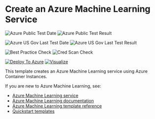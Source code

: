 # Create an Azure Machine Learning Service

![Azure Public Test Date](https://azurequickstartsservice.blob.core.windows.net/badges/101-machine-learning-service-create-aci/PublicLastTestDate.svg)
![Azure Public Test Result](https://azurequickstartsservice.blob.core.windows.net/badges/101-machine-learning-service-create-aci/PublicDeployment.svg)

![Azure US Gov Last Test Date](https://azurequickstartsservice.blob.core.windows.net/badges/101-machine-learning-service-create-aci/FairfaxLastTestDate.svg)
![Azure US Gov Last Test Result](https://azurequickstartsservice.blob.core.windows.net/badges/101-machine-learning-service-create-aci/FairfaxDeployment.svg)

![Best Practice Check](https://azurequickstartsservice.blob.core.windows.net/badges/101-machine-learning-service-create-aci/BestPracticeResult.svg)
![Cred Scan Check](https://azurequickstartsservice.blob.core.windows.net/badges/101-machine-learning-service-create-aci/CredScanResult.svg)

[![Deploy To Azure](https://raw.githubusercontent.com/fathym-it/azure-quickstart-templates/master/1-CONTRIBUTION-GUIDE/images/deploytoazure.svg?sanitize=true)](https://portal.azure.com/#create/Microsoft.Template/uri/https%3A%2F%2Fraw.githubusercontent.com%2Ffathym-it%2Fazure-quickstart-templates%2Fmaster%2F101-machine-learning-service-create-aci%2Fazuredeploy.json)
[![Visualize](https://raw.githubusercontent.com/fathym-it/azure-quickstart-templates/master/1-CONTRIBUTION-GUIDE/images/visualizebutton.svg?sanitize=true)](http://armviz.io/#/?load=https%3A%2F%2Fraw.githubusercontent.com%2Ffathym-it%2Fazure-quickstart-templates%2Fmaster%2F101-machine-learning-service-create-aci%2Fazuredeploy.json)

This template creates an Azure Machine Learning service using Azure Container Instances.

If you are new to Azure Machine Learning, see:

- [Azure Machine Learning service](https://azure.microsoft.com/services/machine-learning-service/)
- [Azure Machine Learning documentation](https://docs.microsoft.com/azure/machine-learning/)
- [Azure Machine Learning template reference](https://docs.microsoft.com/azure/templates/microsoft.machinelearningservices/allversions)
- [Quickstart templates](https://azure.microsoft.com/resources/templates/)
